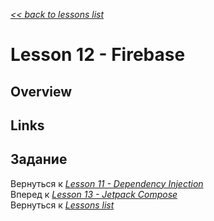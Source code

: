 [*<< back to lessons list*](../readme.md)

# Lesson 12 - Firebase
## Overview

## Links


## Задание


Вернуться к [*Lesson 11 - Dependency Injection*](./lesson_11.md)  
Вперед к [*Lesson 13 - Jetpack Compose*](./lesson_13.md)   
Вернуться к [*Lessons list*](../readme.md)